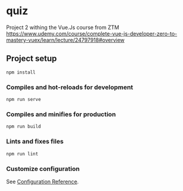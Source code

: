 # quiz

Project 2 withing the Vue.Js course from ZTM
https://www.udemy.com/course/complete-vue-js-developer-zero-to-mastery-vuex/learn/lecture/24797918#overview

## Project setup

```
npm install
```

### Compiles and hot-reloads for development

```
npm run serve
```

### Compiles and minifies for production

```
npm run build
```

### Lints and fixes files

```
npm run lint
```

### Customize configuration

See [Configuration Reference](https://cli.vuejs.org/config/).
